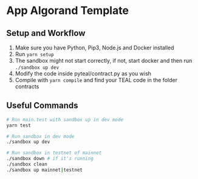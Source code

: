 # App Algorand Template

## Setup and Workflow

1. Make sure you have Python, Pip3, Node.js and Docker installed
2. Run `yarn setup`
3. The sandbox might not start correctly, if not, start docker and then run `./sandbox up dev`
4. Modify the code inside pyteal/contract.py as you wish
5. Compile with `yarn compile` and find your TEAL code in the folder contracts

## Useful Commands

```Bash
# Run main.test with sandbox up in dev mode
yarn test

# Run sandbox in dev mode
./sandbox up dev

# Run sandbox in testnet of mainnet
./sandbox down # if it's running
./sandbox clean
./sandbox up mainnet|testnet
```
